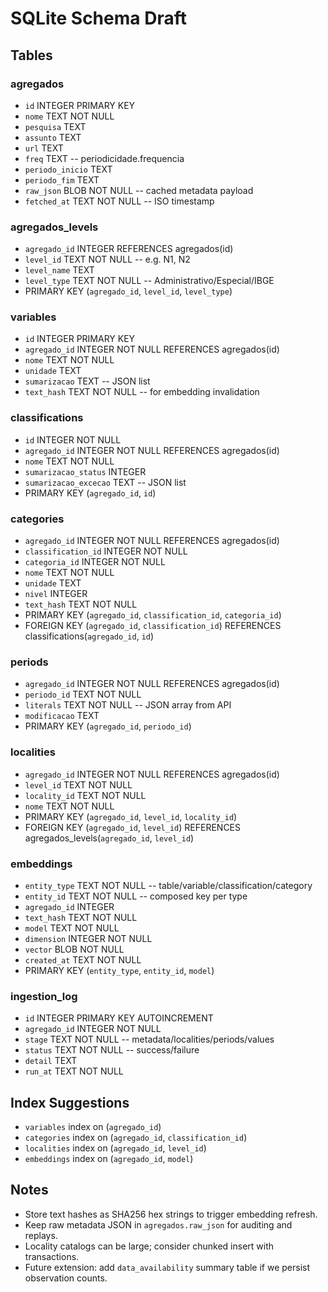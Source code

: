 # SQLite Schema Draft

## Tables

### agregados
- `id` INTEGER PRIMARY KEY
- `nome` TEXT NOT NULL
- `pesquisa` TEXT
- `assunto` TEXT
- `url` TEXT
- `freq` TEXT  -- periodicidade.frequencia
- `periodo_inicio` TEXT
- `periodo_fim` TEXT
- `raw_json` BLOB NOT NULL  -- cached metadata payload
- `fetched_at` TEXT NOT NULL  -- ISO timestamp

### agregados_levels
- `agregado_id` INTEGER REFERENCES agregados(id)
- `level_id` TEXT NOT NULL  -- e.g. N1, N2
- `level_name` TEXT
- `level_type` TEXT NOT NULL  -- Administrativo/Especial/IBGE
- PRIMARY KEY (`agregado_id`, `level_id`, `level_type`)

### variables
- `id` INTEGER PRIMARY KEY
- `agregado_id` INTEGER NOT NULL REFERENCES agregados(id)
- `nome` TEXT NOT NULL
- `unidade` TEXT
- `sumarizacao` TEXT  -- JSON list
- `text_hash` TEXT NOT NULL  -- for embedding invalidation

### classifications
- `id` INTEGER NOT NULL
- `agregado_id` INTEGER NOT NULL REFERENCES agregados(id)
- `nome` TEXT NOT NULL
- `sumarizacao_status` INTEGER
- `sumarizacao_excecao` TEXT  -- JSON list
- PRIMARY KEY (`agregado_id`, `id`)

### categories
- `agregado_id` INTEGER NOT NULL REFERENCES agregados(id)
- `classification_id` INTEGER NOT NULL
- `categoria_id` INTEGER NOT NULL
- `nome` TEXT NOT NULL
- `unidade` TEXT
- `nivel` INTEGER
- `text_hash` TEXT NOT NULL
- PRIMARY KEY (`agregado_id`, `classification_id`, `categoria_id`)
- FOREIGN KEY (`agregado_id`, `classification_id`) REFERENCES classifications(`agregado_id`, `id`)

### periods
- `agregado_id` INTEGER NOT NULL REFERENCES agregados(id)
- `periodo_id` TEXT NOT NULL
- `literals` TEXT NOT NULL  -- JSON array from API
- `modificacao` TEXT
- PRIMARY KEY (`agregado_id`, `periodo_id`)

### localities
- `agregado_id` INTEGER NOT NULL REFERENCES agregados(id)
- `level_id` TEXT NOT NULL
- `locality_id` TEXT NOT NULL
- `nome` TEXT NOT NULL
- PRIMARY KEY (`agregado_id`, `level_id`, `locality_id`)
- FOREIGN KEY (`agregado_id`, `level_id`) REFERENCES agregados_levels(`agregado_id`, `level_id`)

### embeddings
- `entity_type` TEXT NOT NULL  -- table/variable/classification/category
- `entity_id` TEXT NOT NULL  -- composed key per type
- `agregado_id` INTEGER
- `text_hash` TEXT NOT NULL
- `model` TEXT NOT NULL
- `dimension` INTEGER NOT NULL
- `vector` BLOB NOT NULL
- `created_at` TEXT NOT NULL
- PRIMARY KEY (`entity_type`, `entity_id`, `model`)

### ingestion_log
- `id` INTEGER PRIMARY KEY AUTOINCREMENT
- `agregado_id` INTEGER NOT NULL
- `stage` TEXT NOT NULL  -- metadata/localities/periods/values
- `status` TEXT NOT NULL  -- success/failure
- `detail` TEXT
- `run_at` TEXT NOT NULL

## Index Suggestions
- `variables` index on (`agregado_id`)
- `categories` index on (`agregado_id`, `classification_id`)
- `localities` index on (`agregado_id`, `level_id`)
- `embeddings` index on (`agregado_id`, `model`)

## Notes
- Store text hashes as SHA256 hex strings to trigger embedding refresh.
- Keep raw metadata JSON in `agregados.raw_json` for auditing and replays.
- Locality catalogs can be large; consider chunked insert with transactions.
- Future extension: add `data_availability` summary table if we persist observation counts.
